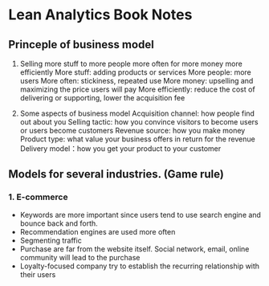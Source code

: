 # Lean Analytics Book Notes


## Princeple of business model
1. Selling more stuff to more people more often for more money more efficiently
More stuff: adding products or services
More people: more users
More often: stickiness, repeated use
More money: upselling and maximizing the price users will pay
More efficiently: reduce the cost of delivering or supporting, lower the acquisition fee

2. Some aspects of business model
Acquisition channel: how people find out about you
Selling tactic: how you convince visitors to become users or users become customers
Revenue source: how you make money
Product type: what value your business offers in return for the revenue
Delivery model：how you get your product to your customer

## Models for several industries. (Game rule)
### 1. E-commerce
- Keywords are more important since users tend to use search engine and bounce back and forth.
- Recommendation engines are used more often
- Segmenting traffic
- Purchase are far from the website itself. Social network, email, online community will lead to the purchase
- Loyalty-focused company try to establish the recurring relationship with their users
